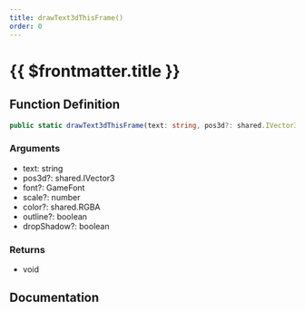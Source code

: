 ```yaml
---
title: drawText3dThisFrame()
order: 0
---
```


# {{ $frontmatter.title }}

## Function Definition

```ts
public static drawText3dThisFrame(text: string, pos3d?: shared.IVector3, font?: GameFont, scale?: number, color?: shared.RGBA, outline?: boolean, dropShadow?: boolean): void;
```

### Arguments

* text: string
* pos3d?: shared.IVector3
* font?: GameFont
* scale?: number
* color?: shared.RGBA
* outline?: boolean
* dropShadow?: boolean

### Returns

* void

## Documentation

<!--@include: ./parts/drawText3dThisFrame.md-->
